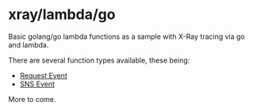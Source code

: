 # xray/lambda/go

Basic golang/go lambda functions as a sample with X-Ray tracing via go and lambda.

There are several function types available, these being:
* [Request Event](./request/)
* [SNS Event](./sns/)

More to come.
